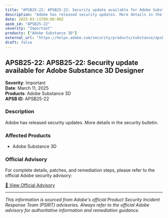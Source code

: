 ```yaml
---
title: "APSB25-22: APSB25-22: Security update available for Adobe Substance 3D Designer"
description: "Adobe has released security updates. More details in the security bulletin."
date: 2025-03-11T00:00:00Z
apsb_id: "APSB25-22"
severity: "Important"
products: ["Adobe Substance 3D"]
external_url: "https://helpx.adobe.com/security/products/substance/apsb25-22.html"
draft: false
---
```


## APSB25-22: APSB25-22: Security update available for Adobe Substance 3D Designer

**Severity**: Important  
**Date**: March 11, 2025  
**Products**: Adobe Substance 3D  
**APSB ID**: APSB25-22

### Description

Adobe has released security updates. More details in the security bulletin.

### Affected Products

- Adobe Substance 3D


### Official Advisory

For complete details, patches, and remediation steps, please refer to the official Adobe security advisory:

[🔗 View Official Advisory](https://helpx.adobe.com/security/products/substance/apsb25-22.html)

---

*This information is sourced from Adobe's official Product Security Incident Response Team (PSIRT) advisories. Always refer to the official Adobe advisory for authoritative information and remediation guidance.*
